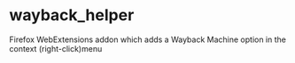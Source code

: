 # wayback_helper
Firefox WebExtensions addon which adds a Wayback Machine option in the context (right-click)menu
